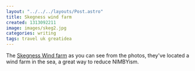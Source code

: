 ```yaml
---
layout: "../../../layouts/Post.astro"
title: Skegness wind farm
created: 1313092211
image: images/skeg2.jpg
categories: writing
tags: travel uk greatidea
---
```


The <a href="https://www.skegnesspier.co.uk/windfarm.html" target="_blank">Skegness Wind farm</a> as you can see from the photos, they've located a wind farm in the sea, a great way to reduce NIMBYism.
